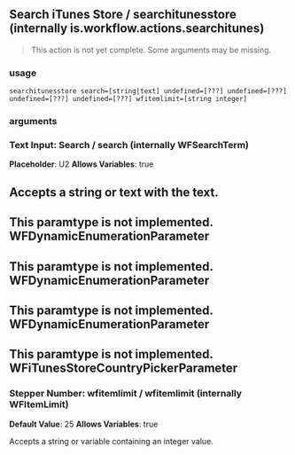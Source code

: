 
## Search iTunes Store / searchitunesstore (internally is.workflow.actions.searchitunes)

> This action is not yet complete. Some arguments may be missing.


### usage
`searchitunesstore search=[string|text] undefined=[???] undefined=[???] undefined=[???] undefined=[???] wfitemlimit=[string integer]`

### arguments
### Text Input: Search / search (internally WFSearchTerm)
**Placeholder**: U2
**Allows Variables**: true


Accepts a string 
or text
with the text.
---
This paramtype is not implemented. WFDynamicEnumerationParameter
---
This paramtype is not implemented. WFDynamicEnumerationParameter
---
This paramtype is not implemented. WFDynamicEnumerationParameter
---
This paramtype is not implemented. WFiTunesStoreCountryPickerParameter
---
### Stepper Number: wfitemlimit / wfitemlimit (internally WFItemLimit)
**Default Value**: 25
**Allows Variables**: true


Accepts a string 
or variable
containing an integer value.
